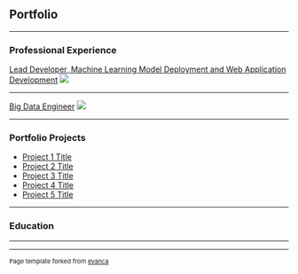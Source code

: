 ## Portfolio

---

### Professional Experience 

[Lead Developer, Machine Learning Model Deployment and Web Application Development](/sample_page)
<img src="images/dummy_thumbnail.jpg?raw=true"/>

---
[Big Data Engineer](/SFR_Experience.md)
<img src="images/dummy_thumbnail.jpg?raw=true"/>

---

### Portfolio Projects

- [Project 1 Title](http://example.com/)
- [Project 2 Title](http://example.com/)
- [Project 3 Title](http://example.com/)
- [Project 4 Title](http://example.com/)
- [Project 5 Title](http://example.com/)

---

### Education

---



---
<p style="font-size:11px">Page template forked from <a href="https://github.com/evanca/quick-portfolio">evanca</a></p>
<!-- Remove above link if you don't want to attibute -->
